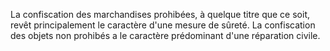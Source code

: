 La confiscation des marchandises prohibées, à quelque
titre que ce soit, revêt principalement le caractère d'une mesure de
sûreté.
La confiscation des objets non prohibés a le caractère prédominant d'une
réparation civile.